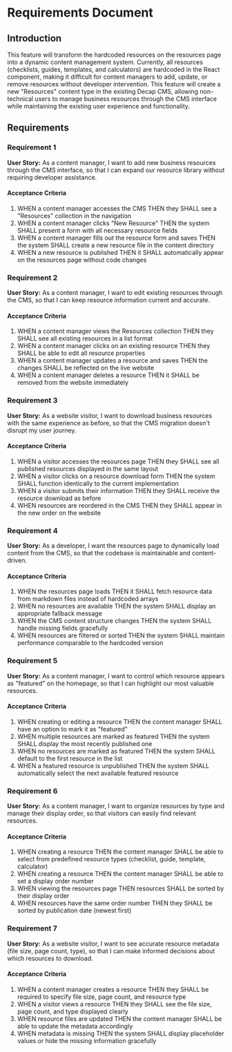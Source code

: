 # Requirements Document

## Introduction

This feature will transform the hardcoded resources on the resources page into a dynamic content management system. Currently, all resources (checklists, guides, templates, and calculators) are hardcoded in the React component, making it difficult for content managers to add, update, or remove resources without developer intervention. This feature will create a new "Resources" content type in the existing Decap CMS, allowing non-technical users to manage business resources through the CMS interface while maintaining the existing user experience and functionality.

## Requirements

### Requirement 1

**User Story:** As a content manager, I want to add new business resources through the CMS interface, so that I can expand our resource library without requiring developer assistance.

#### Acceptance Criteria

1. WHEN a content manager accesses the CMS THEN they SHALL see a "Resources" collection in the navigation
2. WHEN a content manager clicks "New Resource" THEN the system SHALL present a form with all necessary resource fields
3. WHEN a content manager fills out the resource form and saves THEN the system SHALL create a new resource file in the content directory
4. WHEN a new resource is published THEN it SHALL automatically appear on the resources page without code changes

### Requirement 2

**User Story:** As a content manager, I want to edit existing resources through the CMS, so that I can keep resource information current and accurate.

#### Acceptance Criteria

1. WHEN a content manager views the Resources collection THEN they SHALL see all existing resources in a list format
2. WHEN a content manager clicks on an existing resource THEN they SHALL be able to edit all resource properties
3. WHEN a content manager updates a resource and saves THEN the changes SHALL be reflected on the live website
4. WHEN a content manager deletes a resource THEN it SHALL be removed from the website immediately

### Requirement 3

**User Story:** As a website visitor, I want to download business resources with the same experience as before, so that the CMS migration doesn't disrupt my user journey.

#### Acceptance Criteria

1. WHEN a visitor accesses the resources page THEN they SHALL see all published resources displayed in the same layout
2. WHEN a visitor clicks on a resource download form THEN the system SHALL function identically to the current implementation
3. WHEN a visitor submits their information THEN they SHALL receive the resource download as before
4. WHEN resources are reordered in the CMS THEN they SHALL appear in the new order on the website

### Requirement 4

**User Story:** As a developer, I want the resources page to dynamically load content from the CMS, so that the codebase is maintainable and content-driven.

#### Acceptance Criteria

1. WHEN the resources page loads THEN it SHALL fetch resource data from markdown files instead of hardcoded arrays
2. WHEN no resources are available THEN the system SHALL display an appropriate fallback message
3. WHEN the CMS content structure changes THEN the system SHALL handle missing fields gracefully
4. WHEN resources are filtered or sorted THEN the system SHALL maintain performance comparable to the hardcoded version

### Requirement 5

**User Story:** As a content manager, I want to control which resource appears as "featured" on the homepage, so that I can highlight our most valuable resources.

#### Acceptance Criteria

1. WHEN creating or editing a resource THEN the content manager SHALL have an option to mark it as "featured"
2. WHEN multiple resources are marked as featured THEN the system SHALL display the most recently published one
3. WHEN no resources are marked as featured THEN the system SHALL default to the first resource in the list
4. WHEN a featured resource is unpublished THEN the system SHALL automatically select the next available featured resource

### Requirement 6

**User Story:** As a content manager, I want to organize resources by type and manage their display order, so that visitors can easily find relevant resources.

#### Acceptance Criteria

1. WHEN creating a resource THEN the content manager SHALL be able to select from predefined resource types (checklist, guide, template, calculator)
2. WHEN creating a resource THEN the content manager SHALL be able to set a display order number
3. WHEN viewing the resources page THEN resources SHALL be sorted by their display order
4. WHEN resources have the same order number THEN they SHALL be sorted by publication date (newest first)

### Requirement 7

**User Story:** As a website visitor, I want to see accurate resource metadata (file size, page count, type), so that I can make informed decisions about which resources to download.

#### Acceptance Criteria

1. WHEN a content manager creates a resource THEN they SHALL be required to specify file size, page count, and resource type
2. WHEN a visitor views a resource THEN they SHALL see the file size, page count, and type displayed clearly
3. WHEN resource files are updated THEN the content manager SHALL be able to update the metadata accordingly
4. WHEN metadata is missing THEN the system SHALL display placeholder values or hide the missing information gracefully